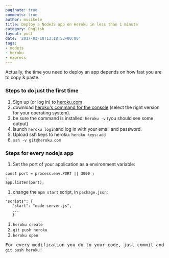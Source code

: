 ```yaml
---
paginate: true
comments: true
author: musikele
title: Deploy a NodeJS app on Heroku in less than 1 minute
category: English
layout: post
date: '2017-03-18T13:18:53+00:00'
tags:
- nodejs
- heroku
- express
---
```

Actually, the time you need to deploy an app depends on how fast you are to copy & paste.

### Steps to do just the first time

1.  Sign up (or log in) to [heroku.com](http://heroku.com)
2.  download [heroku's command for the console](https://devcenter.heroku.com/articles/heroku-cli) (select the right version for your operating system).
3.  be sure the command is installed: `heroku -v` (you should see some output)
4.  launch `heroku login`and log in with your email and password.
5.  Upload ssh keys to heroku: `heroku keys:add`
6.  `ssh -v git@heroku.com`

### Steps for every nodejs app

1.  Set the port of your application as a environment variable:

```
const port = process.env.PORT || 3000 ;  
... 
app.listen(port);
```

1.  change the `npm start` script, in `package.json`:

```
"scripts": {
   "start": "node server.js",
   ...
   }
```

1.  `heroku create`
2.  `git push heroku`
3.  `heroku open`

<font face="monospace, monospace">For every modification you do to your code, just commit and `git push heroku`! </font>